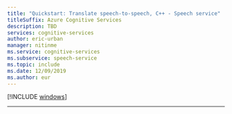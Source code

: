 ```yaml
---
title: "Quickstart: Translate speech-to-speech, C++ - Speech service"
titleSuffix: Azure Cognitive Services
description: TBD
services: cognitive-services
author: eric-urban
manager: nitinme
ms.service: cognitive-services
ms.subservice: speech-service
ms.topic: include
ms.date: 12/09/2019
ms.author: eur
---
```


[!INCLUDE [windows](./windows.md)]

* * *
